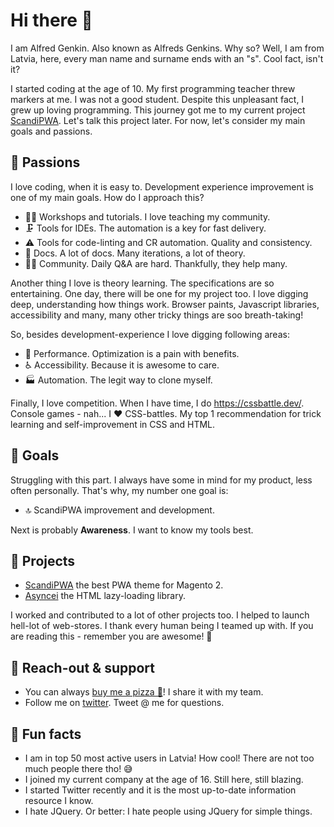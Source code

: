 # Hi there 👋

I am Alfred Genkin. Also known as Alfreds Genkins. Why so? Well, I am from Latvia, here, every man name and surname ends with an "s". Cool fact, isn't it?

I started coding at the age of 10. My first programming teacher threw markers at me. I was not a good student. Despite this unpleasant fact, I grew up loving programming. This journey got me to my current project [ScandiPWA](github.com/scandipwa). Let's talk this project later. For now, let's consider my main goals and passions.

## 🤤 Passions

I love coding, when it is easy to. Development experience improvement is one of my main goals. How do I approach this?

- 👨‍🏫 Workshops and tutorials. I love teaching my community.
- 🗜 Tools for IDEs. The automation is a key for fast delivery.
- ⚠️ Tools for code-linting and CR automation. Quality and consistency.
- 📒 Docs. A lot of docs. Many iterations, a lot of theory.
- 👯‍♂️ Community. Daily Q&A are hard. Thankfully, they help many.

Another thing I love is theory learning. The specifications are so entertaining. One day, there will be one for my project too. I love digging deep, understanding how things work. Browser paints, Javascript libraries, accessibility and many, many other tricky things are soo breath-taking!

So, besides development-experience I love digging following areas:

- 🎢 Performance. Optimization is a pain with benefits.
- ♿️ Accessibility. Because it is awesome to care.
- 🏭 Automation. The legit way to clone myself.

Finally, I love competition. When I have time, I do https://cssbattle.dev/. Console games - nah... I ❤️ CSS-battles. My top 1 recommendation for trick learning and self-improvement in CSS and HTML.

## 🚀 Goals

Struggling with this part. I always have some in mind for my product, less often personally. That's why, my number one goal is:

- 🔝 ScandiPWA improvement and development.

Next is probably **Awareness**. I want to know my tools best.

## 💼 Projects

- [ScandiPWA](github.com/scandipwa) the best PWA theme for Magento 2.
- [Asyncei](github.com/alfredsgenkins/asyncei) the HTML lazy-loading library.

I worked and contributed to a lot of other projects too. I helped to launch hell-lot of web-stores. I thank every human being I teamed up with. If you are reading this - remember you are awesome! 🥰

## 📢 Reach-out & support

- You can always [buy me a pizza 🍕](https://www.buymeacoffee.com/alfredsgenkins)! I share it with my team.
- Follow me on [twitter](https://twitter.com/GenkinAlfred). Tweet @ me for questions.

## 🤡 Fun facts

- I am in top 50 most active users in Latvia! How cool! There are not too much people there tho! 😅
- I joined my current company at the age of 16. Still here, still blazing.
- I started Twitter recently and it is the most up-to-date information resource I know.
- I hate JQuery. Or better: I hate people using JQuery for simple things.
